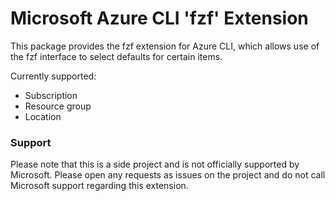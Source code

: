 # Microsoft Azure CLI 'fzf' Extension

This package provides the fzf extension for Azure CLI, which allows use of the fzf interface to select defaults for certain items.

Currently supported:
- Subscription
- Resource group
- Location

### Support

Please note that this is a side project and is not officially supported by Microsoft. Please open any requests as issues on the project and do not call Microsoft support regarding this extension.
